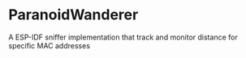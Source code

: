 # ParanoidWanderer
A ESP-IDF sniffer implementation that track and monitor distance for specific MAC addresses 
